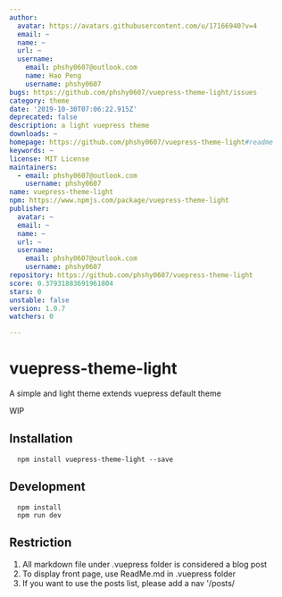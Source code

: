 ```yaml
---
author:
  avatar: https://avatars.githubusercontent.com/u/17166940?v=4
  email: ~
  name: ~
  url: ~
  username:
    email: phshy0607@outlook.com
    name: Hao Peng
    username: phshy0607
bugs: https://github.com/phshy0607/vuepress-theme-light/issues
category: theme
date: '2019-10-30T07:06:22.915Z'
deprecated: false
description: a light vuepress theme
downloads: ~
homepage: https://github.com/phshy0607/vuepress-theme-light#readme
keywords: ~
license: MIT License
maintainers:
  - email: phshy0607@outlook.com
    username: phshy0607
name: vuepress-theme-light
npm: https://www.npmjs.com/package/vuepress-theme-light
publisher:
  avatar: ~
  email: ~
  name: ~
  url: ~
  username:
    email: phshy0607@outlook.com
    username: phshy0607
repository: https://github.com/phshy0607/vuepress-theme-light
score: 0.37931883691961804
stars: 0
unstable: false
version: 1.0.7
watchers: 0

---
```


# vuepress-theme-light

A simple and light theme extends vuepress default theme

WIP

## Installation
```
  npm install vuepress-theme-light --save
```

## Development

```
  npm install
  npm run dev
```

## Restriction
1. All markdown file under .vuepress folder is considered a blog post
2. To display front page, use ReadMe.md in .vuepress folder
3. If you want to use the posts list, please add a nav '/posts/



